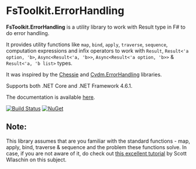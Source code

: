 # FsToolkit.ErrorHandling

**FsToolkit.ErrorHandling** is a utility library to work with Result type in F# to do error handling. 

It provides utility functions like `map`, `bind`, `apply`, `traverse`, `sequence`, computation expressions and infix operators to work with `Result`, `Result<'a option, 'b>`, `Async<Result<'a, 'b>>`, `Async<Result<'a option, 'b>>` & `Result<'a, 'b list>` types.

It was inspired by the [Chessie](https://github.com/fsprojects/Chessie) and [Cvdm.ErrorHandling](https://github.com/cmeeren/Cvdm.ErrorHandling) libraries. 

Supports both .NET Core and .NET Framework 4.6.1.

The documentation is available [here](https://demystifyfp.gitbook.io/fstoolkit-errorhandling).

[![Build Status](https://img.shields.io/travis/demystifyfp/FsToolkit.ErrorHandling/master.svg)](https://travis-ci.org/demystifyfp/FsToolkit.ErrorHandling) [![NuGet](https://img.shields.io/nuget/v/FsToolkit.ErrorHandling.svg)](https://www.nuget.org/packages/FsToolkit.ErrorHandling)

## Note:

This library assumes that are you familiar with the standard functions - map, apply, bind, traverse & sequence and the problem these functions solve. In case, if you are not aware of it, do check out [this excellent tutorial](https://fsharpforfunandprofit.com/series/map-and-bind-and-apply-oh-my.html) by Scott Wlaschin on this subject.